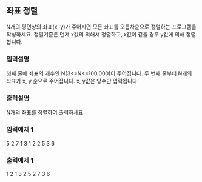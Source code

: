 ## 좌표 정렬

N개의 평면상의 좌표(x, y)가 주어지면 모든 좌표를 오름차순으로 정렬하는 프로그램을 작성하세요.
정렬기준은 먼저 x값의 의해서 정렬하고, x값이 같을 경우 y값에 의해 정렬합니다.

### 입력설명

첫째 줄에 좌표의 개수인 N(3<=N<=100,000)이 주어집니다.
두 번째 줄부터 N개의 좌표가 x, y 순으로 주어집니다. x, y값은 양수만 입력됩니다.

### 출력설명

N개의 좌표를 정렬하여 출력하세요.

### 입력예제 1

5
2 7
1 3
1 2
2 5
3 6

### 출력예제 1

1 2
1 3
2 5
2 7
3 6
